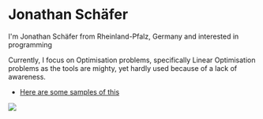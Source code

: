 # Jonathan Schäfer
I'm Jonathan Schäfer from Rheinland-Pfalz, Germany and interested in programming 

Currently, I focus on Optimisation problems, specifically Linear Optimisation problems as the tools are mighty, yet hardly used because of a lack of awareness.
  - [Here are some samples of this]

<p><img src="https://github-readme-stats.vercel.app/api/top-langs/?username=Jonathan-Schaefer-git&hide=css,scss&theme=gotham&hide_border=true"></p>

[Here are some samples of this]: https://github.com/Jonathan-Schaefer-git/ILP-MILP-Projects
